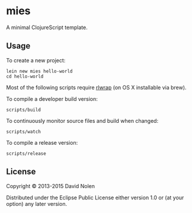 # mies

A minimal ClojureScript template.

## Usage

To create a new project: 
```
lein new mies hello-world
cd hello-world
```
Most of the following scripts require [rlwrap](http://utopia.knoware.nl/~hlub/uck/rlwrap/) (on OS X installable via brew).

To compile a developer build version:
```
scripts/build
```

To continuously monitor source files and build when changed:
```
scripts/watch
```

To compile a release version:
```
scripts/release
```

## License

Copyright © 2013-2015 David Nolen

Distributed under the Eclipse Public License either version 1.0 or (at
your option) any later version.
